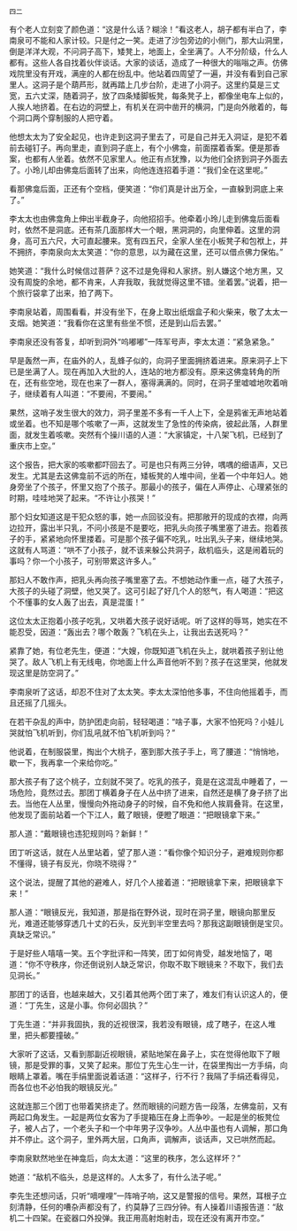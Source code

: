     四二 

   有个老人立刻变了颜色道：“这是什么话？糊涂！”看这老人，胡子都有半白了，李南泉可不能和人家计较。只是付之一笑。走进了沙包旁边的小侧门，那大山洞里，倒是洋洋大观，不问洞子高下，矮凳上，地面上，全坐满了。人不分阶级，什么人都有。这些人各自找着伙伴谈话。大家的谈话，造成了一种很大的嗡嗡之声。仿佛戏院里没有开戏，满座的人都在纷乱中。他站着四周望了一遍，并没有看到自己家里人。这洞子是个葫芦形，就再踏上几步台阶，走进了小洞子。这里约莫是三丈宽，五六丈深，随着洞子，放了四条矮脚板凳，每条凳子上，都像坐电车上似的，人挨人地挤着。在右边的洞壁上，有机关在洞中凿开的横洞，门是向外敞着的，每个洞口两个穿制服的人把守着。

   他想太太为了安全起见，也许走到这洞子里去了，可是自己并无入洞证，是犯不着前去碰钉子。再向里走，直到洞子底上，有个小佛龛，前面摆着香案。便是那香案，也都有人坐着。依然不见家里人。他正有点犹豫，以为他们全挤到洞子外面去了。小玲儿却由佛龛后面转了出来，向他连连招着手道：“我们全在这里呢。”

   看那佛龛后面，正还有个空档，便笑道：“你们真是计出万全，一直躲到洞底上来了。”

   李太太也由佛龛角上伸出半截身子，向他招招手。他牵着小玲儿走到佛龛后面看时，依然不是洞底。还有茶几面那样大一个眼，黑洞洞的，向里伸着。这里的洞身，高可五六尺，大可直起腰来。宽有四五尺，全家人坐在小板凳子和包袱上，并不拥挤，李南泉向太太笑道：“你的意思，以为藏在这里，还可以借点佛力保佑。”

   她笑道：“我什么时候信过菩萨？这不过是免得和人家挤。别人嫌这个地方黑，又没有周旋的余地，都不肯来，人弃我取，我就觉得这里不错。坐着罢。”说着，把一个旅行袋拿了出来，拍了两下。

   李南泉站着，周围看看，并没有坐下，在身上取出纸烟盒子和火柴来，敬了太太一支烟。她笑道：“我看你在这里有些坐不惯，还是到山后去罢。”

   李南泉还没有答复，却听到洞外“呜嘟嘟”一阵军号声，李太太道：“紧急紧急。”

   早是轰然一声，在庙外的人，乱蜂子似的，向洞子里面拥挤着进来。原来洞子上下已是坐满了人。现在再加入大批的人，连站的地方都没有。原来这佛龛转角的所在，还有些空地，现在也来了一群人，塞得满满的。同时，在洞子里嘘嘘地吹着哨子，继续着有人叫道：“不要闹，不要闹。”

   果然，这哨子发生很大的效力，洞子里差不多有一千人上下，全是鸦雀无声地站着或坐着。也不知是哪个咳嗽了一声，这就发生了急性的传染病，彼起此落，人群里面，就发生着咳嗽。突然有个操川语的人道：“大家镇定，十八架飞机，已经到了重庆市上空。”

   这个报告，把大家的咳嗽都吓回去了。可是也只有两三分钟，喁喁的细语声，又已发生。尤其是去这佛龛前不远的所在，矮板凳的人堆中间，坐着一个中年妇人。她身旁坐了个孩子，怀里又抱了个孩子。那最小的孩子，偏在人声停止、心理紧张的时期，哇哇地哭了起来。“不许让小孩哭！”

   那个妇女知道这是干犯众怒的事，她一点回驳没有。把那敞开的现成的衣襟，向两边拉开，露出半只乳，不问小孩是不是要吃，把乳头向孩子嘴里塞了进去。抱着孩子的手，紧紧地向怀里搂着。可是那个孩子偏不吃乳，吐出乳头子来，继续地哭。这就有人骂道：“哄不了小孩子，就不该来躲公共洞子，敌机临头，这是闹着玩的事吗？你一个小孩子，可别带累这许多人。”

   那妇人不敢作声，把乳头再向孩子嘴里塞了去。不想她动作重一点，碰了大孩子，大孩子的头碰了洞壁，他又哭了。这可引起了好几个人的怒气，有人喝道：“把这个不懂事的女人轰了出去，真是混蛋！”

   这位太太正抱着小孩子吃乳，又哄着大孩子说好话呢。听了这样的辱骂，她实在不能忍受，因道：“轰出去？哪个敢轰？飞机在头上，让我出去送死吗？”

   紧靠了她，有位老先生，便道：“大嫂，你既知道飞机在头上，就哄着孩子别让他哭了。敌人飞机上有无线电，你地面上什么声音他听不到？孩子在这里哭，他就发现这里是防空洞了。”

   李南泉听了这话，却忍不住对了太太笑。李太太深怕他多事，不住向他摇着手，而且还摇了几摇头。

   在若干杂乱的声中，防护团走向前，轻轻喝道：“啥子事，大家不怕死吗？小娃儿哭就怕飞机听到，你们乱吼就不怕飞机听到吗？”

   他说着，在制服袋里，掏出个大桃子，塞到那大孩子手上，弯了腰道：“悄悄地，歇一下，我再拿一个来给你吃。”

   那大孩子有了这个桃子，立刻就不哭了。吃乳的孩子，竟是在这混乱中睡着了，一场危险，竟然过去。那团丁横着身子在人丛中挤了进来，自然还是横了身子挤了出去。当他在人丛里，慢慢向外拖动身子的时候，自不免和他人挨肩叠背。在这里，他发现了面前站着一个下江人，戴了眼镜，便瞪了眼道：“把眼镜拿下来。”

   那人道：“戴眼镜也违犯规则吗？新鲜！”

   团丁听这话，就在人丛里站着，望了那人道：“看你像个知识分子，避难规则你都不懂得，镜子有反光，你晓不晓得？”

   这个说法，提醒了其他的避难人，好几个人接着道：“把眼镜拿下来，把眼镜拿下来！”

   那人道：“眼镜反光，我知道，那是指在野外说，现时在洞子里，眼镜向那里反光，难道还能够穿透几十丈的石头，反光到半空里去吗？那我这副眼镜倒是宝贝。真缺乏常识。”

   于是好些人嘻嘻一笑。五个字批评和一阵笑，团丁如何肯受，越发地恼了，喝道：“你不守秩序，你还倒说别人缺乏常识，你取不取下眼镜来？不取下，我们去见洞长。”

   那团丁的话音，也越来越大，又引着其他两个团丁来了，难友们有认识这人的，便道：“丁先生，这是小事。你何必固执？”

   丁先生道：“并非我固执，我的近视很深，我若没有眼镜，成了瞎子，在这人堆里，把头都要撞破。”

   大家听了这话，又看到那副近视眼镜，紧贴地架在鼻子上，实在觉得他取下了眼镜，那是受罪的事，又笑了起来。那位丁先生心生一计，在袋里掏出一方手绢，向眼睛上罩着。嘴在手绢里面说着话道：“这样子，行不行？我隔了手绢还看得见，而各位也不必怕我的眼镜反光。”

   这就连那三个团丁也带着笑挤走了。然而眼镜的问题方告一段落，左佛龛前，又有两起口角发生。一起是两位女客为了手提箱压在身上而争吵。一起是坐的板凳位子，被人占了，一个老头子和一个中年男子汉争吵。人丛中虽也有人调解，那口角并不停止。这个洞子，里外两大层，口角声，调解声，谈话声，又已哄然而起。

   李南泉默然地坐在神龛后，向太太道：“这里的秩序，怎么这样坏？”

   她道：“敌机不临头，总是这样的。人太多了，有什么法子呢。”

   李先生还想问话，只听“嘀哩哩”一阵哨子响，这又是警报的信号。果然，耳根子立刻清静，任何的嘈杂声都没有了，约莫静了三四分钟。有人操着川语报告道：“敌机二十四架。在瓷器口外投弹。我正用高射炮射击，现在还没有离开市空。”

